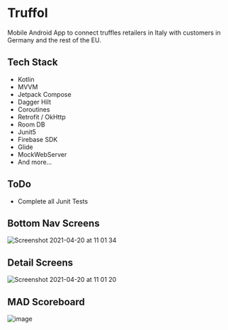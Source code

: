 # Truffol
Mobile Android App to connect truffles retailers in Italy with customers in Germany and the rest of the EU.

## Tech Stack
- Kotlin
- MVVM
- Jetpack Compose
- Dagger Hilt
- Coroutines
- Retrofit / OkHttp
- Room DB
- Junit5
- Firebase SDK
- Glide
- MockWebServer
- And more...

## ToDo
- Complete all Junit Tests

## Bottom Nav Screens
![Screenshot 2021-04-20 at 11 01 34](https://user-images.githubusercontent.com/19254758/115368985-ec4d8800-a1c7-11eb-82e9-5ec7c93282e4.png)

## Detail Screens
![Screenshot 2021-04-20 at 11 01 20](https://user-images.githubusercontent.com/19254758/115369012-f2dbff80-a1c7-11eb-9bfd-de6e1a2fee65.png)

## MAD Scoreboard
![image](https://user-images.githubusercontent.com/19254758/134641335-71596345-3cd2-42ea-b8b2-1c519c050578.png)


